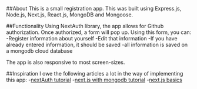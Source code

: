 ##About
This is a small registration app. This was built using Express.js, Node.js,
Next.js, React.js, MongoDB and Mongoose.

##Functionality
Using NextAuth library, the app allows for Github authorization. Once authorized,
a form will pop up. Using this form, you can:
-Register information about yourself
-Edit that information
-If you have already entered information, it should be saved
-all information is saved on a mongodb cloud database

The app is also responsive to most screen-sizes.

##Inspiration
I owe the following articles a lot in the way of implementing this app:
-[nextAuth tutorial](https://blog.logrocket.com/how-to-use-nextauth-js-for-client-side-authentication-in-next-js/)
-[next.js with mongodb tutorial](https://developer.mongodb.com/how-to/nextjs-building-modern-applications/)
-[next.js basics](https://nextjs.org/learn/basics/create-nextjs-app?utm_source=next-site&utm_medium=homepage-cta&utm_campaign=next-website)
